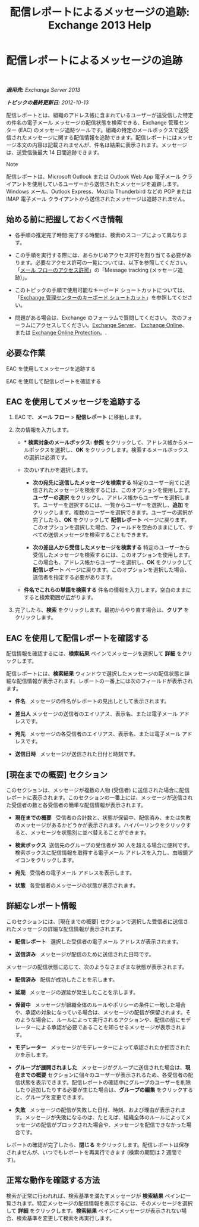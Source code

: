 ﻿---
title: '配信レポートによるメッセージの追跡: Exchange 2013 Help'
TOCTitle: 配信レポートによるメッセージの追跡
ms:assetid: a14e4e62-08ca-4a7b-92e1-d39fe3e0a9e5
ms:mtpsurl: https://technet.microsoft.com/ja-jp/library/JJ150554(v=EXCHG.150)
ms:contentKeyID: 48269862
ms.date: 04/24/2018
mtps_version: v=EXCHG.150
ms.translationtype: HT
---

# 配信レポートによるメッセージの追跡

 

_**適用先:** Exchange Server 2013_

_**トピックの最終更新日:** 2012-10-13_

配信レポートとは、組織のアドレス帳に含まれているユーザーが送受信した特定の件名の電子メール メッセージの配信状態を検索できる、Exchange 管理センター (EAC) のメッセージ追跡ツールです。組織の特定のメールボックスで送受信されたメッセージに関する配信情報を追跡できます。配信レポートにはメッセージ本文の内容は記載されませんが、件名は結果に表示されます。メッセージは、送受信後最大 14 日間追跡できます。


> [!NOTE]
> 配信レポートは、Microsoft Outlook または Outlook Web App 電子メール クライアントを使用しているユーザーから送信されたメッセージを追跡します。Windows メール、Outlook Express、Mozilla Thunderbird などの POP または IMAP 電子メール クライアントから送信されたメッセージは追跡されません。



## 始める前に把握しておくべき情報

  - 各手順の推定完了時間:完了する時間は、検索のスコープによって異なります。

  - この手順を実行する際には、あらかじめアクセス許可を割り当てる必要があります。必要なアクセス許可の一覧については、以下を参照してください。「[メール フローのアクセス許可](mail-flow-permissions-exchange-2013-help.md)」の「Message tracking (メッセージ追跡)」。

  - このトピックの手順で使用可能なキーボード ショートカットについては、「[Exchange 管理センターのキーボード ショートカット](keyboard-shortcuts-in-the-exchange-admin-center-exchange-online-protection-help.md)」を参照してください。

  - 問題がある場合は、Exchange のフォーラムで質問してください。 次のフォーラムにアクセスしてください。[Exchange Server](https://go.microsoft.com/fwlink/p/?linkid=60612)、 [Exchange Online](https://go.microsoft.com/fwlink/p/?linkid=267542)、 または [Exchange Online Protection](https://go.microsoft.com/fwlink/p/?linkid=285351)。.

## 必要な作業

EAC を使用してメッセージを追跡する

EAC を使用して配信レポートを確認する

## EAC を使用してメッセージを追跡する

1.  EAC で、<strong>メール フロー</strong> \> <strong>配信レポート</strong> に移動します。

2.  次の情報を入力します。
    
      - **\* 検索対象のメールボックス:**  <strong>参照</strong> をクリックして、アドレス帳からメールボックスを選択し、<strong>OK</strong> をクリックします。検索するメールボックスの選択は必須です。
    
      - 次のいずれかを選択します。
        
          - <strong>次の宛先に送信したメッセージを検索する</strong> 特定のユーザー宛てに送信されたメッセージを検索するには、このオプションを使用します。<strong>ユーザーの選択</strong> をクリックし、アドレス帳からユーザーを選択します。ユーザーを選択するには、一覧からユーザーを選択し、<strong>追加</strong> をクリックします。複数のユーザーを選択できます。ユーザーの選択が完了したら、<strong>OK</strong> をクリックして <strong>配信レポート</strong> ページに戻ります。このオプションを選択した場合、フィールドを空白のままにして、すべての送信メッセージを検索することもできます。
        
          - <strong>次の差出人から受信したメッセージを検索する</strong> 特定のユーザーから受信したメッセージを検索するには、このオプションを使用します。この場合も、アドレス帳からユーザーを選択し、<strong>OK</strong> をクリックして <strong>配信レポート</strong> ページに戻ります。このオプションを選択した場合、送信者を指定する必要があります。
    
      - <strong>件名でこれらの単語を検索する</strong> 件名の情報を入力します。空白のままにすると検索範囲が広がります。

3.  完了したら、<strong>検索</strong> をクリックします。最初からやり直す場合は、<strong>クリア</strong> をクリックします。

## EAC を使用して配信レポートを確認する

配信情報を確認するには、<strong>検索結果</strong> ペインでメッセージを選択して <strong>詳細</strong> をクリックします。

配信レポートには、<strong>検索結果</strong> ウィンドウで選択したメッセージの配信状態と詳細な配信情報が表示されます。レポートの一番上には次のフィールドが表示されます。

  - <strong>件名</strong>   メッセージの件名がレポートの見出しとして表示されます。

  - <strong>差出人</strong>   メッセージの送信者のエイリアス、表示名、または電子メール アドレスです。

  - <strong>宛先</strong>   メッセージの各受信者のエイリアス、表示名、または電子メール アドレスです。

  - <strong>送信日時</strong>   メッセージが送信された日付と時刻です。

## \[現在までの概要\] セクション

このセクションは、メッセージが複数の人物 (受信者) に送信された場合に配信レポートに表示されます。このセクションの一番上には、メッセージが送信された受信者の数と各受信者の簡単な配信情報が表示されます。

  - <strong>現在までの概要</strong>   受信者の合計数と、状態が保留中、配信済み、または失敗のメッセージがあるかどうかが表示されます。ハイパーリンクをクリックすると、メッセージを状態別に並べ替えることができます。

  - <strong>検索ボックス</strong>  送信先のグループの受信者が 30 人を超える場合に便利です。検索ボックスに配信情報を取得する電子メール アドレスを入力し、虫眼鏡アイコンをクリックします。

  - <strong>宛先</strong>   受信者の電子メール アドレスを表示します。

  - <strong>状態</strong>   各受信者のメッセージの状態が表示されます。

## 詳細なレポート情報

このセクションには、\[現在までの概要\] セクションで選択した受信者に送信されたメッセージの詳細な配信情報が表示されます。

  - <strong>配信レポート</strong>   選択した受信者の電子メール アドレスが表示されます。

  - <strong>送信済み</strong>   メッセージが配信のために送信された日時です。

メッセージの配信状態に応じて、次のようなさまざまな状態が表示されます。

  - **配信済み**   配信が成功したことを示します。

  - **延期**   メッセージの遅延が発生したことを示します。

  - **保留中**   メッセージが組織全体のルールやポリシーの条件に一致した場合や、承認の対象になっている場合は、メッセージの配信が保留されます。そのような場合に、ルールによって実行されるアクションや、配信の前にモデレーターによる承認が必要であることを知らせるメッセージが表示されます。

  - **モデレーター**   メッセージがモデレーターによって承認されたか拒否されたかを示します。

  - <strong>グループが展開されました</strong>   メッセージがグループに送信された場合は、<strong>現在までの概要</strong> セクションに個々のユーザーが表示されるため、各受信者の配信状態を表示できます。配信レポートの確認中にグループのユーザーを削除したり追加したりする必要が生じた場合は、<strong>グループの編集</strong> をクリックすると、グループを変更できます。

  - <strong>失敗</strong>   メッセージの配信が失敗した日付、時刻、および理由が表示されます。メッセージが失敗になるのは、たとえば、組織全体のルールによってメッセージの配信がブロックされた場合や、メッセージを配信できなかった場合です。

レポートの確認が完了したら、<strong>閉じる</strong> をクリックします。配信レポートは保存されませんが、いつでもレポートを再実行できます (検索の期間は 2 週間です)。

## 正常な動作を確認する方法

検索が正常に行われれば、検索基準を満たすメッセージが <strong>検索結果</strong> ペインに一覧されます。特定メッセージの配信情報を表示するには、そのメッセージを選択して <strong>詳細</strong> をクリックします。<strong>検索結果</strong> ペインにメッセージが表示されない場合、検索基準を変更して検索を再実行します。

